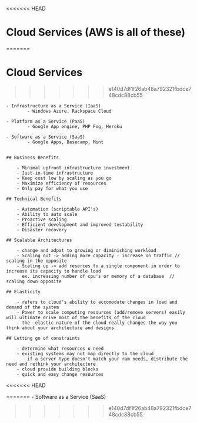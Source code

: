 <<<<<<< HEAD
# Cloud Services  (AWS is all of these)

=======
# Cloud Services
>>>>>>> e140d7df1f26ab48a792321fbdce748cdc88cb55

	- Infrastructure as a Service (IaaS)
			- Windows Azure, Rackspace Cloud

	- Platform as a Service (PaaS)
			- Google App engine, PHP Fog, Heroku

	- Software as a Service (SaaS)
			- Google Apps, Basecamp, Mint


 	## Business Benefits

 		- Minimal upfront infrastructure investment 
 		- Just-in-time infrastructure
 		- Keep cost low by scaling as you go
 		- Maximize efficiency of resources
 		- Only pay for what you use

 	## Technical Benefits

 		- Automation (scriptable API's)
 		- Ability to auto scale
 		- Proactive scaling
 		- Efficient development and improved testability
 		- Disaster recovery

 	## Scalable Architectures

 		- change and adpat to growing or diminishing workload
 		- Scaling out -> adding more capacity - increase on traffic // scaling in the opposite
 		- Scaling up -> add resorces to a single component in order to increase its capacity to handle load
 		  ex. increasing number of cpu's or memory of a database  // scaling down opposite

 	## Elasticity

		- refers to cloud's ability to accomodate changes in load and demand of the system
		- Power to scale computing resources (add/remove servers) easily will ultimate drive most of the benefits of the cloud
		- the  elastic nature of the cloud really changes the way you think about your architecture and designs

	## Letting go of constraints

		- determine what resources u need
		- existing systems may not map directly to the cloud
			if a server type doesn't match your ram needs, distribute the need and rethink your architecture
		- cloud provide building blocks
		- quick and easy change resources

	


<<<<<<< HEAD
		
=======
	- Software as a Service (SaaS)
>>>>>>> e140d7df1f26ab48a792321fbdce748cdc88cb55
